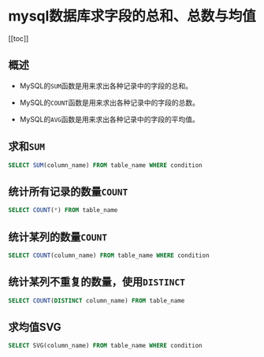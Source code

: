 # mysql数据库求字段的总和、总数与均值

[[toc]]

## 概述  

- MySQL的`SUM`函数是用来求出各种记录中的字段的总和。

- MySQL的`COUNT`函数是用来求出各种记录中的字段的总数。

- MySQL的`AVG`函数是用来求出各种记录中的字段的平均值。

## 求和`SUM`

```sql
SELECT SUM(column_name) FROM table_name WHERE condition
```

## 统计所有记录的数量`COUNT`

```sql
SELECT COUNT(*) FROM table_name
```

## 统计某列的数量`COUNT`
    
```sql    
SELECT COUNT(column_name) FROM table_name WHERE condition
```

## 统计某列不重复的数量，使用`DISTINCT`

```sql
SELECT COUNT(DISTINCT column_name) FROM table_name
```

## 求均值SVG

```sql
SELECT SVG(column_name) FROM table_name WHERE condition
```
